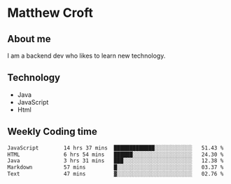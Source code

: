 # Matthew Croft

## About me
I am a backend dev who likes to learn new technology. 

## Technology
- Java
- JavaScript
- Html

## Weekly Coding time
<!--START_SECTION:waka-->

```txt
JavaScript        14 hrs 37 mins  █████████████░░░░░░░░░░░░   51.43 %
HTML              6 hrs 54 mins   ██████░░░░░░░░░░░░░░░░░░░   24.30 %
Java              3 hrs 31 mins   ███░░░░░░░░░░░░░░░░░░░░░░   12.38 %
Markdown          57 mins         █░░░░░░░░░░░░░░░░░░░░░░░░   03.37 %
Text              47 mins         ▓░░░░░░░░░░░░░░░░░░░░░░░░   02.76 %
```

<!--END_SECTION:waka-->
